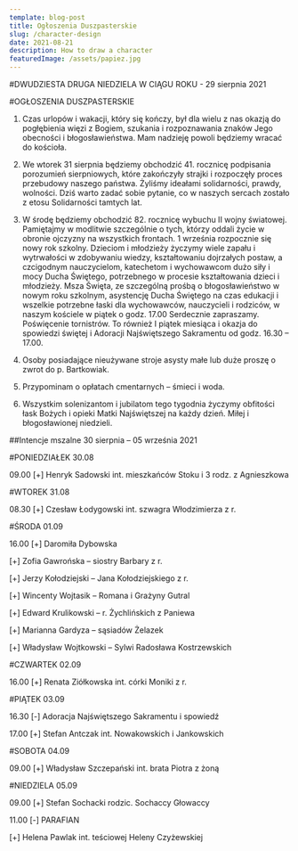```yaml
---
template: blog-post
title: Ogłoszenia Duszpasterskie
slug: /character-design
date: 2021-08-21
description: How to draw a character
featuredImage: /assets/papiez.jpg
---
```

 




#DWUDZIESTA DRUGA NIEDZIELA W CIĄGU ROKU  - 29 sierpnia 2021 

#OGŁOSZENIA DUSZPASTERSKIE

1. Czas urlopów i wakacji, który się kończy, był dla wielu z nas okazją do pogłębienia więzi z Bogiem, szukania i rozpoznawania znaków Jego obecności i błogosławieństwa. Mam nadzieję powoli będziemy wracać do kościoła.

2. We wtorek 31 sierpnia będziemy obchodzić 41. rocznicę podpisania porozumień sierpniowych, które zakończyły strajki i rozpoczęły proces przebudowy naszego państwa. Żyliśmy ideałami solidarności, prawdy, wolności. Dziś warto zadać sobie pytanie, co w naszych sercach zostało z etosu Solidarności tamtych lat.

3. W środę będziemy obchodzić 82. rocznicę wybuchu II wojny światowej. Pamiętajmy w modlitwie szczególnie o tych, którzy oddali życie w obronie ojczyzny na wszystkich frontach. 
1 września rozpocznie się nowy rok szkolny. Dzieciom i młodzieży życzymy wiele zapału i wytrwałości w zdobywaniu wiedzy, kształtowaniu dojrzałych postaw, a czcigodnym nauczycielom, katechetom i wychowawcom dużo siły i mocy Ducha Świętego, potrzebnego w procesie kształtowania dzieci i młodzieży. Msza Święta, ze szczególną prośbą o błogosławieństwo w nowym roku szkolnym, asystencję Ducha Świętego na czas edukacji i wszelkie potrzebne łaski dla wychowawców, nauczycieli i rodziców, w naszym kościele w piątek o godz. 17.00 Serdecznie zapraszamy. Poświęcenie tornistrów. To również I piątek miesiąca i okazja do spowiedzi świętej i Adoracji Najświętszego Sakramentu od godz. 16.30 – 17.00.

4. Osoby posiadające nieużywane stroje asysty małe lub duże proszę o zwrot do p. Bartkowiak.

5. Przypominam o opłatach cmentarnych – śmieci i woda.

6. Wszystkim solenizantom i jubilatom tego tygodnia życzymy obfitości łask Bożych i opieki Matki Najświętszej na każdy dzień. Miłej i błogosławionej niedzieli.

##Intencje mszalne    30 sierpnia  – 05 września 2021

#PONIEDZIAŁEK  30.08

09.00 [+]  Henryk Sadowski int. mieszkańców Stoku i 3 rodz. z Agnieszkowa

#WTOREK 31.08

08.30 [+] Czesław Łodygowski int. szwagra Włodzimierza z r. 

#ŚRODA 01.09

16.00 [+] Daromiła Dybowska

[+] Zofia Gawrońska – siostry Barbary z r. 

[+] Jerzy Kołodziejski – Jana Kołodziejskiego z r. 

[+] Wincenty Wojtasik – Romana i Grażyny Gutral 

[+] Edward Krulikowski – r. Żychlińskich z Paniewa

[+] Marianna Gardyza – sąsiadów Żelazek

[+] Władysław Wojtkowski – Sylwi Radosława Kostrzewskich

#CZWARTEK 02.09

16.00 [+] Renata Ziółkowska int. córki Moniki z r.

#PIĄTEK 03.09

16.30 [-] Adoracja Najświętszego Sakramentu  i spowiedź

17.00 [+]  Stefan Antczak int. Nowakowskich i Jankowskich

#SOBOTA 04.09

09.00 [+] Władysław Szczepański int. brata Piotra z żoną

#NIEDZIELA 05.09

09.00 [+] Stefan Sochacki rodzic. Sochaccy Głowaccy

11.00 [-] PARAFIAN 

[+] Helena Pawlak int. teściowej Heleny Czyżewskiej